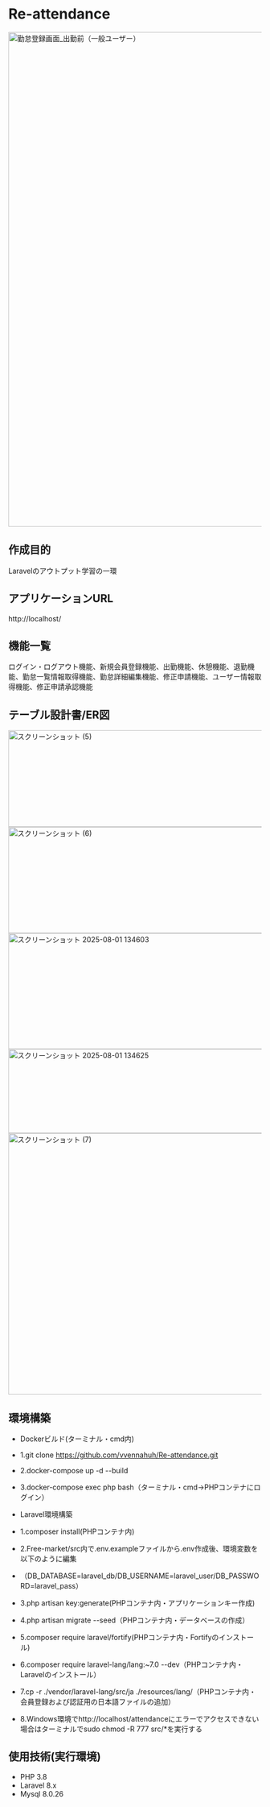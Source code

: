 # Re-attendance
<img width="1512" height="982" alt="勤怠登録画面_出勤前（一般ユーザー）" src="https://github.com/user-attachments/assets/7e532c88-8fd9-4b0c-932f-0d89d2bd9d90" />

## 作成目的
Laravelのアウトプット学習の一環

## アプリケーションURL
http://localhost/

## 機能一覧
ログイン・ログアウト機能、新規会員登録機能、出勤機能、休憩機能、退勤機能、勤怠一覧情報取得機能、勤怠詳細編集機能、修正申請機能、ユーザー情報取得機能、修正申請承認機能

## テーブル設計書/ER図
<img width="758" height="192" alt="スクリーンショット (5)" src="https://github.com/user-attachments/assets/116dcf94-0136-42bc-a1fb-2fa66b6b7631" />
<img width="792" height="211" alt="スクリーンショット (6)" src="https://github.com/user-attachments/assets/e5fc0e8a-dc54-4833-a001-6e22ff0037dc" />
<img width="758" height="230" alt="スクリーンショット 2025-08-01 134603" src="https://github.com/user-attachments/assets/c4ac057a-9596-4169-a508-86ddf53a115e" />
<img width="757" height="167" alt="スクリーンショット 2025-08-01 134625" src="https://github.com/user-attachments/assets/484e343e-cd9e-44f0-a4a8-4d21362acba4" />
<img width="915" height="519" alt="スクリーンショット (7)" src="https://github.com/user-attachments/assets/cd25ce28-29f0-4066-850f-72248bacddb4" />



## 環境構築
- Dockerビルド(ターミナル・cmd内)
- 1.git clone https://github.com/vvennahuh/Re-attendance.git
- 2.docker-compose up -d --build
- 3.docker-compose exec php bash（ターミナル・cmd→PHPコンテナにログイン）

- Laravel環境構築
- 1.composer install(PHPコンテナ内)
- 2.Free-market/src内で.env.exampleファイルから.env作成後、環境変数を以下のように編集
- （DB_DATABASE=laravel_db/DB_USERNAME=laravel_user/DB_PASSWORD=laravel_pass）
- 3.php artisan key:generate(PHPコンテナ内・アプリケーションキー作成)
- 4.php artisan migrate --seed（PHPコンテナ内・データベースの作成）
- 5.composer require laravel/fortify(PHPコンテナ内・Fortifyのインストール)
- 6.composer require laravel-lang/lang:~7.0 --dev（PHPコンテナ内・Laravelのインストール）
- 7.cp -r ./vendor/laravel-lang/src/ja ./resources/lang/（PHPコンテナ内・会員登録および認証用の日本語ファイルの追加）
- 8.Windows環境でhttp://localhost/attendanceにエラーでアクセスできない場合はターミナルでsudo chmod -R 777 src/*を実行する

## 使用技術(実行環境)
- PHP 3.8
- Laravel 8.x
- Mysql 8.0.26
